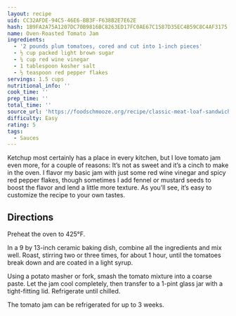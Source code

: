```yaml
---
layout: recipe
uid: CC32AFDE-94C5-46E6-BB3F-F638B2E7E62E
hash: 1B9FA2A75A1207DC70B9816BC8263ED17FC0AE67C1587D35EC4B59C8C4AF3175
name: Oven-Roasted Tomato Jam
ingredients:
  - '2 pounds plum tomatoes, cored and cut into 1-inch pieces'
  - ½ cup packed light brown sugar
  - ¼ cup red wine vinegar
  - 1 tablespoon kosher salt
  - ½ teaspoon red pepper flakes
servings: 1.5 cups
nutritional_info: ''
cook_time: ''
prep_time: ''
total_time: ''
source_url: 'https://foodschmooze.org/recipe/classic-meat-loaf-sandwiches-with-tomato-jam/'
difficulty: Easy
rating: 5
tags:
  - Sauces
---
```

Ketchup most certainly has a place in every kitchen, but I love tomato jam even more, for a couple of reasons: It’s not as sweet and it’s a cinch to make in the oven. I flavor my basic jam with just some red wine vinegar and spicy red pepper flakes, though sometimes I add fennel or mustard seeds to boost the flavor and lend a little more texture. As you’ll see, it’s easy to customize the recipe to your own tastes.
            
## Directions

Preheat the oven to 425°F.

In a 9 by 13-inch ceramic baking dish, combine all the ingredients and mix well. Roast, stirring two or three times, for about 1 hour, until the tomatoes break down and are coated in a light syrup.

Using a potato masher or fork, smash the tomato mixture into a coarse paste. Let the jam cool completely, then transfer to a 1-pint glass jar with a tight-fitting lid. Refrigerate until chilled.

The tomato jam can be refrigerated for up to 3 weeks.
